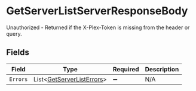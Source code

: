 # GetServerListServerResponseBody

Unauthorized - Returned if the X-Plex-Token is missing from the header or query.


## Fields

| Field                                                                     | Type                                                                      | Required                                                                  | Description                                                               |
| ------------------------------------------------------------------------- | ------------------------------------------------------------------------- | ------------------------------------------------------------------------- | ------------------------------------------------------------------------- |
| `Errors`                                                                  | List<[GetServerListErrors](../../Models/Requests/GetServerListErrors.md)> | :heavy_minus_sign:                                                        | N/A                                                                       |
